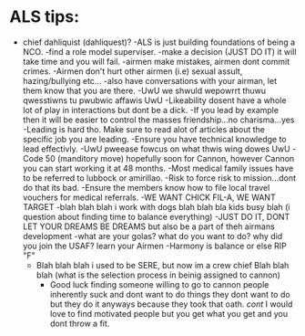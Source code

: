 ALS tips:
=========


- chief dahliquist (dahliquest)?
	-ALS is just building foundations of being a NCO.
	-find a role model superviser.
	-make a decision (JUST DO IT) it will take time and you will fail.
	-airmen make mistakes, airmen dont commit crimes.
	-Airmen don't hurt other airmen (i.e) sexual assult, hazing/bullying etc...
	-also have conversations with your airman, let them know that you are there.
	-UwU we shwuld wepowrrt thuwu qwesstiwns tu pwubwic affawis UwU
	-Likeability dosent have a whole lot of play in interactions but dont be a dick.
	-If you lead by example then it will be easier to control the masses friendship...no charisma...yes
	-Leading is hard tho. Make sure to read alot of articles about the specific job you are leading.
	-Ensure you have technical knowledge to  lead effectivly.
	-UwU pweease fowcus on what thwis wing dowes UwU
	-Code 50 (manditory move) hopefully soon for Cannon, however Cannon you can start working it at 48 months.
	-Most medical family issues have to be referred to lubbock or amirillao.
	-Risk to force risk to mission...dont do that its bad.
	-Ensure the members know how to file local travel vouchers for medical referrals. 
	-WE WANT CHICK FIL-A, WE WANT TARGET
	-blah blah blah i work with dogs blah blah bla kids busy blah (i question about finding time to balance everything)
		-JUST DO IT, DONT LET YOUR DREAMS BE DREAMS but also be a part of theh airmans development
	-what are your golas? what do you want to do? why did you join the USAF? learn your Airmen 
	-Harmony is balance or else RIP "F"
	- Blah blah blah i used to be SERE, but now im a crew chief Blah blah blah (what is the selection process in beinig assigned to cannon)
		- Good luck finding someone willing to go to cannon people inherently suck and dont want to do things they dont want to  do but they do it anyways because they took that oath.
		 _cont_ I would love to find motivated people but you get what you get and you dont throw a fit.
